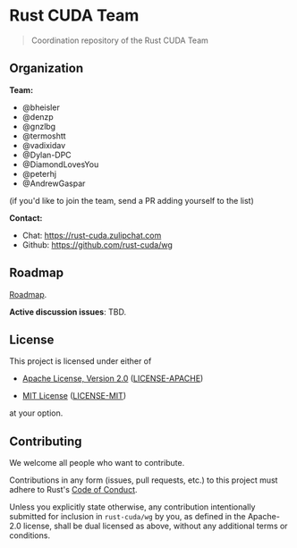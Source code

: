 # Rust CUDA Team

> Coordination repository of the Rust CUDA Team

## Organization

**Team:**

* @bheisler
* @denzp
* @gnzlbg
* @termoshtt
* @vadixidav
* @Dylan-DPC
* @DiamondLovesYou
* @peterhj
* @AndrewGaspar

(if you'd like to join the team, send a PR adding yourself to the list)

**Contact:**

* Chat: https://rust-cuda.zulipchat.com
* Github: https://github.com/rust-cuda/wg

## Roadmap

[Roadmap](documents/roadmap.md).

**Active discussion issues**: TBD.

## License

This project is licensed under either of

* [Apache License, Version 2.0](http://www.apache.org/licenses/LICENSE-2.0)
  ([LICENSE-APACHE](LICENSE-APACHE))

* [MIT License](http://opensource.org/licenses/MIT)
  ([LICENSE-MIT](LICENSE-MIT))

at your option.

## Contributing

We welcome all people who want to contribute.

Contributions in any form (issues, pull requests, etc.) to this project
must adhere to Rust's [Code of Conduct].

Unless you explicitly state otherwise, any contribution intentionally submitted
for inclusion in `rust-cuda/wg` by you, as defined in the Apache-2.0 license,
shall be dual licensed as above, without any additional terms or conditions.

[Code of Conduct]: https://www.rust-lang.org/en-US/conduct.html
